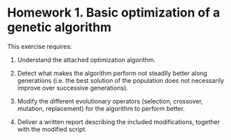 ﻿# Homework 1. Basic optimization of a genetic algorithm

This exercise requires:

1) Understand the attached optimization algorithm.

2) Detect what makes the algorithm perform not steadily better along generations (i.e. the best solution of the population does not necessarily improve over successive generations).

3) Modify the different evolutionary operators (selection, crossover, mutation, replacement) for the algorithm to perform better.

4) Deliver a written report describing the included modifications, together with the modified script.
